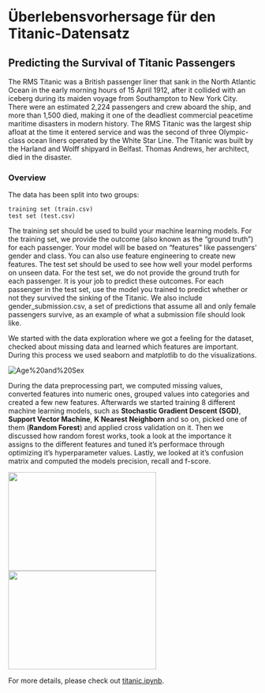 # Überlebensvorhersage für den Titanic-Datensatz
 
## Predicting the Survival of Titanic Passengers
The RMS Titanic was a British passenger liner that sank in the North Atlantic Ocean in the early morning hours of 15 April 1912, after it collided with an iceberg during its maiden voyage from Southampton to New York City. There were an estimated 2,224 passengers and crew aboard the ship, and more than 1,500 died, making it one of the deadliest commercial peacetime maritime disasters in modern history. The RMS Titanic was the largest ship afloat at the time it entered service and was the second of three Olympic-class ocean liners operated by the White Star Line. The Titanic was built by the Harland and Wolff shipyard in Belfast. Thomas Andrews, her architect, died in the disaster.

### Overview

The data has been split into two groups:

    training set (train.csv)
    test set (test.csv)

The training set should be used to build your machine learning models. For the training set, we provide the outcome (also known as the “ground truth”) for each passenger. Your model will be based on “features” like passengers’ gender and class. You can also use feature engineering to create new features. The test set should be used to see how well your model performs on unseen data. For the test set, we do not provide the ground truth for each passenger. It is your job to predict these outcomes. For each passenger in the test set, use the model you trained to predict whether or not they survived the sinking of the Titanic. We also include gender_submission.csv, a set of predictions that assume all and only female passengers survive, as an example of what a submission file should look like.

We started with the data exploration where we got a feeling for the dataset, checked about missing data and learned which features are important. During this process we used seaborn and matplotlib to do the visualizations.

![Age%20and%20Sex](https://github.com/LiLiu1118/Survival-prediction-for-the-Titanic-dataset/blob/main/Age%20and%20Sex.png)

During the data preprocessing part, we computed missing values, converted features into numeric ones, grouped values into categories and created a few new features.
Afterwards we started training 8 different machine learning models, such as **Stochastic Gradient Descent (SGD)**, **Support Vector Machine**, **K Nearest Neighborn** and so on, picked one of them (**Random Forest**) and applied cross validation on it. Then we discussed how random forest works, took a look at the importance it assigns to the different features and tuned it’s performace through optimizing it’s hyperparameter values.
Lastly, we looked at it’s confusion matrix and computed the models precision, recall and f-score.

<p float="left">
  <img src="https://github.com/LiLiu1118/Survival-prediction-for-the-Titanic-dataset/blob/main/Precision%20Recall%20Curve.png" width="300" height="200"/>
  <img src="https://github.com/LiLiu1118/Survival-prediction-for-the-Titanic-dataset/blob/main/ROC%20AUC%20Curve.png"  width="300" height="200" /> 
</p>

For more details, please check out [titanic.ipynb](https://github.com/LiLiu1118/Survival-prediction-for-the-Titanic-dataset/blob/main/titanic.ipynb).
